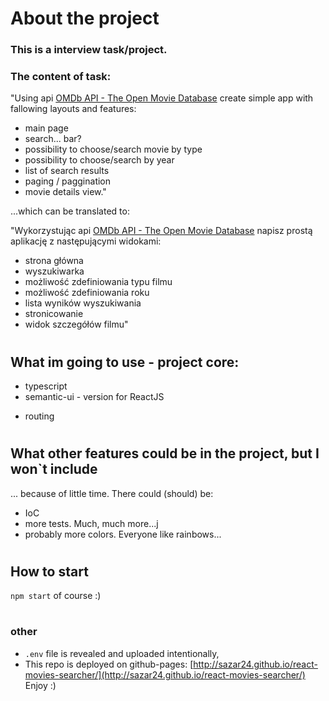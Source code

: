 # About the project
### This is a interview task/project.

### The content of task: 
"Using  api [OMDb API - The Open Movie Database](http://www.omdbapi.com/) create simple app with fallowing layouts and features:
- main page
- search... bar?
- possibility to choose/search movie by type
- possibility to choose/search by year
- list of search results
- paging / paggination
- movie details view."

...which can be translated to:  

"Wykorzystując api [OMDb API - The Open Movie Database](http://www.omdbapi.com/) napisz prostą aplikację z następującymi widokami:
- strona główna
- wyszukiwarka
- możliwość zdefiniowania typu filmu
- możliwość zdefiniowania roku
- lista wyników wyszukiwania
- stronicowanie
- widok szczegółów filmu"

# 
## What im going to use - project core:
- typescript
- semantic-ui - version for ReactJS
+ routing

#
## What other features could be in the project, but I won`t include 
... because of little time.
There could (should) be:
- IoC 
- more tests. Much, much more...j
- probably more colors. Everyone like rainbows...

#
## How to start
`npm start` of course :)

# 
### other
- `.env` file is revealed and uploaded intentionally,
- This repo is deployed on github-pages: [http://sazar24.github.io/react-movies-searcher/](http://sazar24.github.io/react-movies-searcher/)  
Enjoy :)